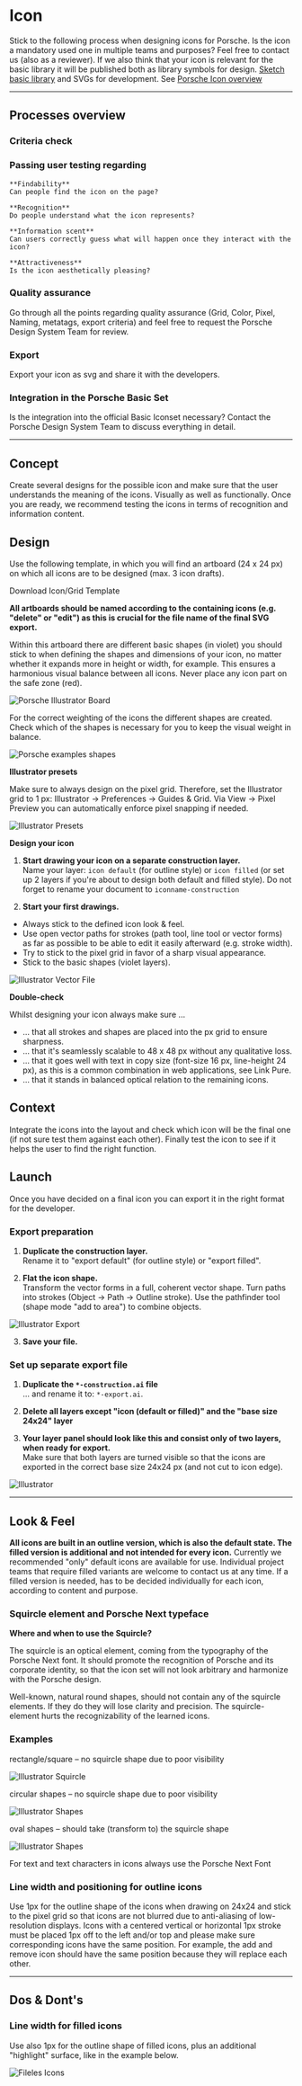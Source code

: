 # Icon

Stick to the following process when designing icons for Porsche. Is the icon a mandatory used one in multiple teams and purposes? 
Feel free to contact us (also as a reviewer). If we also think that your icon is relevant for the basic library it will be published both as library symbols for design.
[Sketch basic library](https://designsystem.porsche.com/latest/#/start-designing/introduction) and SVGs for development. See [Porsche Icon overview](https://icons.porsche.com/#/)

---

## Processes overview

### Criteria check

### Passing user testing regarding

    **Findability**  
    Can people find the icon on the page?

    **Recognition**  
    Do people understand what the icon represents?

    **Information scent**  
    Can users correctly guess what will happen once they interact with the icon?

    **Attractiveness**  
    Is the icon aesthetically pleasing?

### Quality assurance
Go through all the points regarding quality assurance (Grid, Color, Pixel, Naming, metatags, export criteria) and feel free to request the Porsche Design System Team for review.

### Export
Export your icon as svg and share it with the developers.

### Integration in the Porsche Basic Set
Is the integration into the official Basic Iconset necessary? Contact the Porsche Design System Team to discuss everything in detail.

---

## Concept

Create several designs for the possible icon and make sure that the user understands the meaning of the icons. Visually as well as functionally. Once you are ready, we recommend testing the icons in terms of recognition and information content.

## Design

Use the following template, in which you will find an artboard (24 x 24 px) on which all icons are to be designed (max. 3 icon drafts).

<p-link-pure href="https://designsystem.porsche.com/sketch/PAG_icon_template_24x24.ai" icon="download" download>Download Icon/Grid Template</p-link-pure>

**All artboards should be named according to the containing icons (e.g. "delete" or "edit") as this is crucial for the file name of the final SVG export.**

Within this artboard there are different basic shapes (in violet) you should stick to when defining the shapes and dimensions of your icon, no matter whether it expands more in height or width, for example. This ensures a harmonious visual balance between all icons. Never place any icon part on the safe zone (red). 

![Porsche Illustrator Board](./assets/porsche-icons-illustrator-board.png)

For the correct weighting of the icons the different shapes are created. Check which of the shapes is necessary for you to keep the visual weight in balance. 

![Porsche examples shapes](./assets/porsche-icons-shapes.png)


**Illustrator presets**

Make sure to always design on the pixel grid. Therefore, set the Illustrator grid to 1 px:
Illustrator → Preferences → Guides & Grid. Via View → Pixel Preview you can automatically enforce pixel snapping if needed. 

![Illustrator Presets](./assets/porsche-icons-illustrator-presets.png)


**Design your icon**

1. **Start drawing your icon on a separate construction layer.**  
Name your layer: `icon default` (for outline style) or `icon filled` 
(or set up 2 layers if you're about to design both default and filled style).
Do not forget to rename your document to `iconname-construction`

1. **Start your first drawings.**  
- Always stick to the defined icon look & feel.
- Use open vector paths for strokes (path tool, line tool or vector forms) as far as possible to be able to edit it easily afterward (e.g. stroke width).
- Try to stick to the pixel grid in favor of a sharp visual appearance.
- Stick to the basic shapes (violet layers).

![Illustrator Vector File](./assets/porsche-icons-illustrator-vector.png)

**Double-check**

Whilst designing your icon always make sure …
- … that all strokes and shapes are placed into the px grid to ensure sharpness.
- … that it's seamlessly scalable to 48 x 48 px without any qualitative loss.
- … that it goes well with text in copy size (font-size 16 px, line-height 24 px), as this is a common combination in web applications, see Link Pure.
- … that it stands in balanced optical relation to the remaining icons.

## Context

Integrate the icons into the layout and check which icon will be the final one (if not sure test them against each other). Finally test the icon to see if it helps the user to find the right function.

## Launch

Once you have decided on a final icon you can export it in the right format for the developer.

### Export preparation

1. **Duplicate the construction layer.**  
Rename it to "export default" (for outline style) or "export filled". 

2. **Flat the icon shape.**  
Transform the vector forms in a full, coherent vector shape.
Turn paths into strokes (Object → Path → Outline stroke).
Use the pathfinder tool (shape mode "add to area") to combine objects.

![Illustrator Export](./assets/porsche-icons-illustrator-export.png)


3. **Save your file.**

### Set up separate export file

1. **Duplicate the `*-construction.ai` file**   
… and rename it to: `*-export.ai`.

2. **Delete all layers except "icon (default or filled)" and the "base size 24x24" layer**

3. **Your layer panel should look like this and consist only of two layers, when ready for export.**  
Make sure that both layers are turned visible so that the icons are exported in the correct base size 24x24 px (and not cut to icon edge).

![Illustrator](./assets/porsche-icons-illustrator-ebenen.png)

---

## Look & Feel

**All icons are built in an outline version, which is also the default state. The filled version is additional and not intended for every icon.** Currently we recommended "only" default icons are available for use. Individual project teams that require filled variants are welcome to contact us at any time. If a filled version is needed, has to be decided individually for each icon, according to content and purpose.

### Squircle element and Porsche Next typeface

**Where and when to use the Squircle?** 

The squircle is an optical element, coming from the typography of the Porsche Next font. It should promote the recognition of Porsche and its corporate identity, so that the icon set will not look arbitrary and harmonize with the Porsche design. 

Well-known, natural round shapes, should not contain any of the squircle elements. If they do they will lose clarity and precision. The squircle-element hurts the recognizability of the learned icons.


### Examples

rectangle/square – no squircle shape due to poor visibility

![Illustrator Squircle](./assets/porsche-icons-example-01.png)


circular shapes – no squircle shape due to poor visibility

![Illustrator Shapes](./assets/porsche-icons-example-02.png)

oval shapes – should take (transform to) the squircle shape

![Illustrator Shapes](./assets/porsche-icons-example-03.png)

For text and text characters in icons always use the Porsche Next Font

### Line width and positioning for outline icons

Use 1px for the outline shape of the icons when drawing on 24x24 and stick to the pixel grid so that icons are not blurred due to anti-aliasing of low-resolution displays. Icons with a centered vertical or horizontal 1px stroke must be placed 1px off to the left and/or top and please make sure corresponding icons have the same position. For example, the add and remove icon should have the same position because they will replace each other.

---

## Dos & Dont's

### Line width for filled icons

Use also 1px for the outline shape of filled icons, plus an additional "highlight" surface, like in the example below.

![Fileles Icons](./assets/porsche-icons-look&feel.png)
